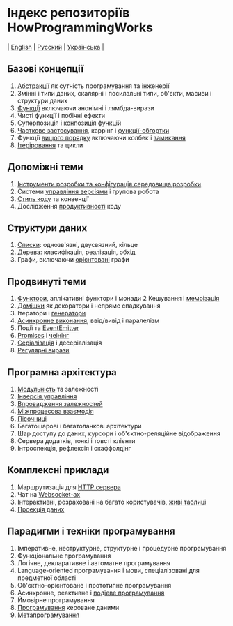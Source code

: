 # Індекс репозиторіїв HowProgrammingWorks
| [English](README.md) | [Русский](README.ru.md) | [Українська](README.ua.md) |

## Базові концепції

  1. [Абстракції](https://github.com/HowProgrammingWorks/Abstractions) як сутність програмування та інженерії
  2. Змінні і типи даних, скалярні і посилальні типи, об'єкти, масиви і структури даних
  3. [Функції](https://github.com/HowProgrammingWorks/Function) включаючи анонімні і лямбда-вирази
  4. Чисті функції і побічні ефекти
  5. Суперпозиція і [конпозиція](https://github.com/HowProgrammingWorks/Composition) функцій
  6. [Часткове застосування](https://github.com/HowProgrammingWorks/PartialApplication), каррінг і [функції-обгортки](https://github.com/HowProgrammingWorks/Wrapper)
  7. Функції [вищого порядку](https://github.com/HowProgrammingWorks/HigherOrderFunction) включаючи колбек і [замикання](https://github.com/HowProgrammingWorks/Closure)
  8. [Ітеріровання](https://github.com/HowProgrammingWorks/Iteration) та цикли
<!--
Generics
https://github.com/HowProgrammingWorks/DataTypes
https://github.com/HowProgrammingWorks/DataStructures
https://github.com/HowProgrammingWorks/String
https://github.com/HowProgrammingWorks/Set
-->

## Допоміжні теми

  1. [Інструменти розробки та конфігурація середовища розробки](https://github.com/HowProgrammingWorks/Tools)
  2. Системи [управління версіями](https://github.com/HowProgrammingWorks/VersionControl) і групова робота
  3. [Стиль коду](https://github.com/HowProgrammingWorks/CodeStyle) та конвенції
  4. Дослідження [продуктивності](https://github.com/HowProgrammingWorks/Benchmark) коду

## Структури даних

  1. [Списки](https://github.com/HowProgrammingWorks/LinkedList): однозв'язні, двусвязний, кільце
  2. [Дерева](https://github.com/HowProgrammingWorks/TreeNode): класифікація, реалізація, обхід
  3. Графи, включаючи [орієнтовані](https://github.com/HowProgrammingWorks/DirectedGraph) графи
<!--
https://github.com/HowProgrammingWorks/Collections
-->

## Продвинуті теми

  1. [Функтори](https://github.com/HowProgrammingWorks/Functor), аплікативні функтори і монади
  2  Кешування і [мемоізація](https://github.com/HowProgrammingWorks/Memoization)
  3. [Домішки](https://github.com/HowProgrammingWorks/Mixin) як декоратори і непряме спадкування
  4. Ітератори і [генератори](https://github.com/HowProgrammingWorks/Generator)
  5. [Асинхронне виконання](https://github.com/HowProgrammingWorks/AsynchronousProgramming), ввід/вивід і паралелізм
  6. Події та [EventEmitter](https://github.com/HowProgrammingWorks/EventEmitter)
  7. [Promises](https://github.com/HowProgrammingWorks/Promise) і [чеінінг](https://github.com/HowProgrammingWorks/Chaining)
  8. [Серіалізація](https://github.com/HowProgrammingWorks/Serialization) і десеріалізація
  9. [Регулярні вирази](https://github.com/HowProgrammingWorks/RegExp)
<!--
https://github.com/HowProgrammingWorks/Concurrency
https://github.com/HowProgrammingWorks/Proxy
https://github.com/HowProgrammingWorks/Symbol
-->

## Програмна архітектура

  1. [Модульність](https://github.com/HowProgrammingWorks/Modularity) та залежності
  2. [Інверсія управління](https://github.com/HowProgrammingWorks/InversionOfControl)
  3. [Впровадження залежностей](https://github.com/HowProgrammingWorks/DependencyInjection)
  4. [Міжпроцесова взаємодія](https://github.com/HowProgrammingWorks/InterProcessCommunication)
  5. [Пісочниці](https://github.com/HowProgrammingWorks/Sandboxes)
  6. Багатошарові і багатоланкові архітектури
  7. Шар доступу до даних, курсори і об'єктно-реляційне відображення
  8. Сервера додатків, тонкі і товсті клієнти
  9. Інтроспекція, рефлексія і скаффолдінг

## Комплексні приклади

  1. Маршрутизація для [HTTP сервера](https://github.com/HowProgrammingWorks/NodeServer)
  2. Чат на [Websocket-ах](https://github.com/HowProgrammingWorks/WebsocketChat)
  3. Інтерактивні, розраховані на багато користувачів, [живі таблиці](https://github.com/HowProgrammingWorks/LiveTable)
  4. [Проекція даних](https://github.com/HowProgrammingWorks/Projection)

## Парадигми і техніки програмування

  1. Імперативне, неструктурне, структурне і процедурне програмування
  2. Функціональне програмування
  3. Логічне, декларативне і автоматне програмування
  4. Language-oriented програмування і мови, спеціалізовані для предметної області
  5. Об'єктно-орієнтоване і прототипне програмування
  6. Асинхронне, реактивне і [подієве програмування](https://github.com/HowProgrammingWorks/EventDrivenProgramming)
  7. Ймовірне програмування
  8. [Програмування](https://github.com/HowProgrammingWorks/DataDrivenProgramming) кероване даними
  9. [Метапрограмування](https://github.com/HowProgrammingWorks/Metaprogramming)
